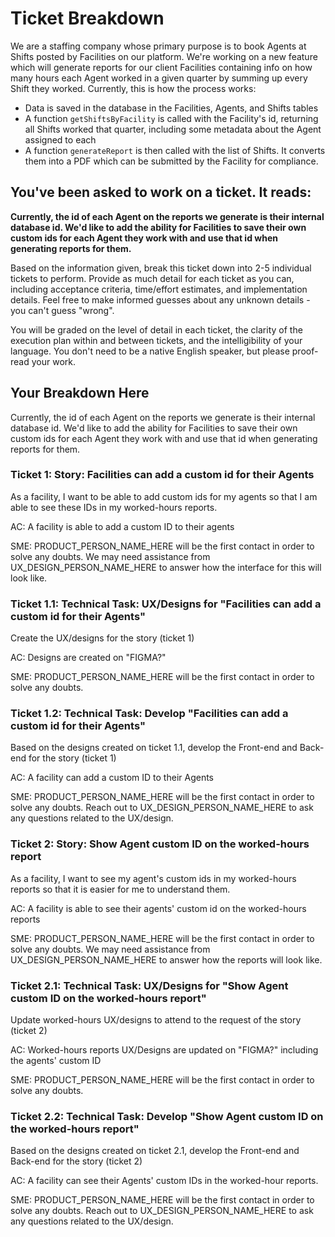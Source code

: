 # Ticket Breakdown

We are a staffing company whose primary purpose is to book Agents at Shifts posted by Facilities on our platform. We're working on a new feature which will generate reports for our client Facilities containing info on how many hours each Agent worked in a given quarter by summing up every Shift they worked. Currently, this is how the process works:

- Data is saved in the database in the Facilities, Agents, and Shifts tables
- A function `getShiftsByFacility` is called with the Facility's id, returning all Shifts worked that quarter, including some metadata about the Agent assigned to each
- A function `generateReport` is then called with the list of Shifts. It converts them into a PDF which can be submitted by the Facility for compliance.

## You've been asked to work on a ticket. It reads:

**Currently, the id of each Agent on the reports we generate is their internal database id. We'd like to add the ability for Facilities to save their own custom ids for each Agent they work with and use that id when generating reports for them.**

Based on the information given, break this ticket down into 2-5 individual tickets to perform. Provide as much detail for each ticket as you can, including acceptance criteria, time/effort estimates, and implementation details. Feel free to make informed guesses about any unknown details - you can't guess "wrong".

You will be graded on the level of detail in each ticket, the clarity of the execution plan within and between tickets, and the intelligibility of your language. You don't need to be a native English speaker, but please proof-read your work.

## Your Breakdown Here

Currently, the id of each Agent on the reports we generate is their internal database id. We'd like to add the ability for Facilities to save their own custom ids for each Agent they work with and use that id when generating reports for them.

### Ticket 1: Story: Facilities can add a custom id for their Agents

As a facility, I want to be able to add custom ids for my agents so that I am able to see these IDs in my worked-hours reports.

AC: A facility is able to add a custom ID to their agents

SME: PRODUCT_PERSON_NAME_HERE will be the first contact in order to solve any doubts. We may need assistance from UX_DESIGN_PERSON_NAME_HERE to answer how the interface for this will look like.

### Ticket 1.1: Technical Task: UX/Designs for "Facilities can add a custom id for their Agents"

Create the UX/designs for the story (ticket 1)

AC: Designs are created on "FIGMA?"

SME: PRODUCT_PERSON_NAME_HERE will be the first contact in order to solve any doubts.

### Ticket 1.2: Technical Task: Develop "Facilities can add a custom id for their Agents"

Based on the designs created on ticket 1.1, develop the Front-end and Back-end for the story (ticket 1)

AC: A facility can add a custom ID to their Agents

SME: PRODUCT_PERSON_NAME_HERE will be the first contact in order to solve any doubts. Reach out to UX_DESIGN_PERSON_NAME_HERE to ask any questions related to the UX/design.

### Ticket 2: Story: Show Agent custom ID on the worked-hours report

As a facility, I want to see my agent's custom ids in my worked-hours reports so that it is easier for me to understand them.

AC: A facility is able to see their agents' custom id on the worked-hours reports

SME: PRODUCT_PERSON_NAME_HERE will be the first contact in order to solve any doubts. We may need assistance from UX_DESIGN_PERSON_NAME_HERE to answer how the reports will look like.

### Ticket 2.1: Technical Task: UX/Designs for "Show Agent custom ID on the worked-hours report"

Update worked-hours UX/designs to attend to the request of the story (ticket 2)

AC: Worked-hours reports UX/Designs are updated on "FIGMA?" including the agents' custom ID

SME: PRODUCT_PERSON_NAME_HERE will be the first contact in order to solve any doubts.

### Ticket 2.2: Technical Task: Develop "Show Agent custom ID on the worked-hours report"

Based on the designs created on ticket 2.1, develop the Front-end and Back-end for the story (ticket 2)

AC: A facility can see their Agents' custom IDs in the worked-hour reports.

SME: PRODUCT_PERSON_NAME_HERE will be the first contact in order to solve any doubts. Reach out to UX_DESIGN_PERSON_NAME_HERE to ask any questions related to the UX/design.
